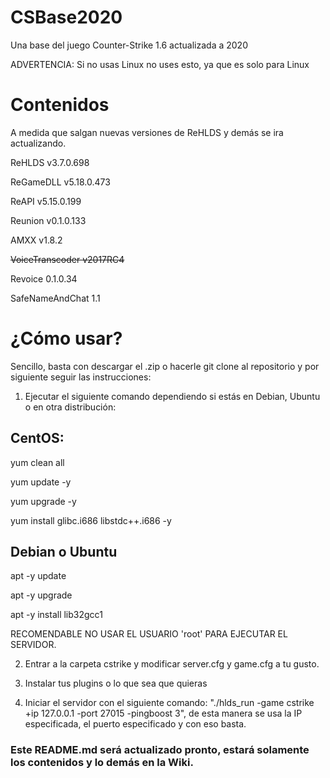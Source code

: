 # CSBase2020
Una base del juego Counter-Strike 1.6 actualizada a 2020

ADVERTENCIA: Si no usas Linux no uses esto, ya que es solo para Linux

# Contenidos

A medida que salgan nuevas versiones de ReHLDS y demás se ira actualizando.

ReHLDS v3.7.0.698

ReGameDLL v5.18.0.473

ReAPI v5.15.0.199

Reunion v0.1.0.133

AMXX v1.8.2

~~VoiceTranscoder v2017RC4~~

Revoice 0.1.0.34

SafeNameAndChat 1.1

# ¿Cómo usar?

Sencillo, basta con descargar el .zip o hacerle git clone al repositorio y por siguiente seguir las instrucciones:

1) Ejecutar el siguiente comando dependiendo si estás en Debian, Ubuntu o en otra distribución:

## CentOS:

yum clean all

yum update -y

yum upgrade -y

yum install glibc.i686 libstdc++.i686 -y

## Debian o Ubuntu

apt -y update

apt -y upgrade

apt -y install lib32gcc1

RECOMENDABLE NO USAR EL USUARIO 'root' PARA EJECUTAR EL SERVIDOR.

2) Entrar a la carpeta cstrike y modificar server.cfg y game.cfg a tu gusto.

3) Instalar tus plugins o lo que sea que quieras

4) Iniciar el servidor con el siguiente comando: "./hlds_run -game cstrike +ip 127.0.0.1 -port 27015 -pingboost 3", de esta manera se usa la IP especificada, el puerto especificado y con eso basta.

### Este README.md será actualizado pronto, estará solamente los contenidos y lo demás en la Wiki.
